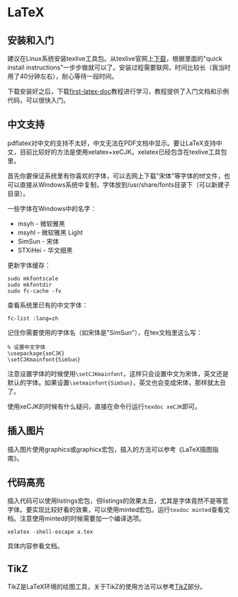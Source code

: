 # LaTeX

## 安装和入门

建议在Linux系统安装texlive工具包。从texlive官网上[下载](http://tug.org/texlive/acquire-netinstall.html)，根据里面的"quick install instructions"一步步做就可以了。安装过程需要联网，时间比较长（我当时用了40分钟左右），耐心等待一段时间。

下载安装好之后，下载[first-latex-doc](http://www.ctan.org/pkg/first-latex-doc)教程进行学习，教程提供了入门文档和示例代码，可以很快入门。

## 中文支持

pdflatex对中文的支持不太好，中文无法在PDF文档中显示。要让LaTeX支持中文，目前比较好的方法是使用xelatex+xeCJK。xelatex已经包含在texlive工具包里。

首先你要保证系统里有你喜欢的字体，可以去网上下载"宋体"等字体的ttf文件，也可以直接从Windows系统中复制，字体放到/usr/share/fonts目录下（可以新建子目录）。

一些字体在Windows中的名字：

+ msyh - 微软雅黑
+ msyhl - 微软雅黑 Light
+ SimSun - 宋体
+ STXiHei - 华文细黑

更新字体缓存：

```
sudo mkfontscale
sudo mkfontdir
sudo fc-cache -fv
```

查看系统里已有的中文字体：

```Shell
fc-list :lang=zh
```

记住你需要使用的字体名（如宋体是"SimSun"），在tex文档里这么写：

```TeX
% 设置中文字体
\usepackage{xeCJK}
\setCJKmainfont{SimSun}
```

注意设置字体的时候使用`\setCJKmainfont`，这样只会设置中文为宋体，英文还是默认的字体。如果设置`\setmainfont{SimSun}`，英文也会变成宋体，那样就太丑了。

使用xeCJK的时候有什么疑问，直接在命令行运行`texdoc xeCJK`即可。

## 插入图片

插入图片使用graphics或graphicx宏包，插入的方法可以参考《LaTeX插图指南》。

## 代码高亮

插入代码可以使用listings宏包，但listings的效果太丑，尤其是字体竟然不是等宽字体。要实现比较好看的效果，可以使用minted宏包。运行`texdoc minted`查看文档。注意使用minted的时候需要加一个编译选项。

```Shell
xelatex -shell-escape a.tex
```

具体内容参看文档。

## TikZ

TikZ是LaTeX环境的绘图工具，关于TikZ的使用方法可以参考[TikZ](../chapter-draw/tikz.md)部分。

